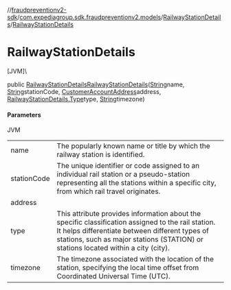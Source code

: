 //[fraudpreventionv2-sdk](../../../index.md)/[com.expediagroup.sdk.fraudpreventionv2.models](../index.md)/[RailwayStationDetails](index.md)/[RailwayStationDetails](-railway-station-details.md)

# RailwayStationDetails

[JVM]\

public [RailwayStationDetails](index.md)[RailwayStationDetails](-railway-station-details.md)([String](https://docs.oracle.com/javase/8/docs/api/java/lang/String.html)name, [String](https://docs.oracle.com/javase/8/docs/api/java/lang/String.html)stationCode, [CustomerAccountAddress](../-customer-account-address/index.md)address, [RailwayStationDetails.Type](-type/index.md)type, [String](https://docs.oracle.com/javase/8/docs/api/java/lang/String.html)timezone)

#### Parameters

JVM

| | |
|---|---|
| name | The popularly known name or title by which the railway station is identified. |
| stationCode | The unique identifier or code assigned to an individual rail station or a pseudo-station representing all the stations within a specific city, from which rail travel originates. |
| address |
| type | This attribute provides information about the specific classification assigned to the rail station. It helps differentiate between different types of stations, such as major stations (STATION) or stations located within a city (city). |
| timezone | The timezone associated with the location of the station, specifying the local time offset from Coordinated Universal Time (UTC). |
